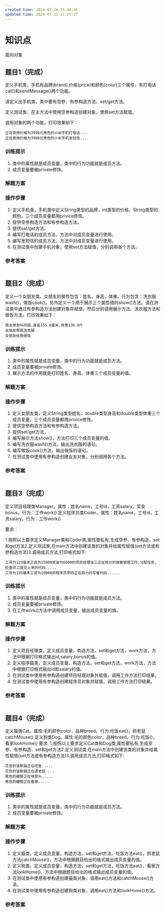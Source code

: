 ```yaml
---
created time: 2024-07-24 15:44:46
updated time: 2024-07-31 21:25:27
---
```

# 知识点

面向对象

## 题目1（完成）

定义手机类，手机有品牌(brand),价格(price)和颜色(color)三个属性，有打电话call()和sendMessage()两个功能。

请定义出手机类，类中要有空参、有参构造方法，set/get方法。 

定义测试类，在主方法中使用空参构造创建对象，使用set方法赋值。

调用对象的两个功能，打印效果如下：

```
正在使用价格为3998元黑色的小米手机打电话....
正在使用价格为3998元黑色的小米手机发短信....
```

### 训练提示

1. 类中的属性就是成员变量，类中的行为功能就是成员方法。
2. 成员变量要被private修饰。

### 解题方案

### 操作步骤

1. 定义手机类，手机类中定义String类型的品牌，int类型的价格，String类型的颜色，三个成员变量都用privice修饰。
2. 提供空参构造方法和有参构造方法。
3. 提供set/get方法。
4. 编写打电话的成员方法，方法中对成员变量进行使用。
5. 编写发短信的成员方法，方法中对成员变量进行使用。
6. 在测试类中创建手机对象，使用set方法赋值，分别调用各个方法。

### 参考答案

```java

```

## 题目2（完成）

定义一个女朋友类。女朋友的属性包含：姓名，身高，体重。行为包含：洗衣服wash()，做饭cook()。另外定义一个用于展示三个属性值的show()方法。请在测试类中通过有参构造方法创建对象并赋值，然后分别调用展示方法、洗衣服方法和做饭方法。打印效果如下：

```
我女朋友叫凤姐,身高155.0厘米,体重130.0斤
女朋友帮我洗衣服
女朋友给我做饭
```

### 训练提示

1. 类中的属性就是成员变量，类中的行为功能就是成员方法。
2. 成员变量要被private修饰。
3. 展示方法的作用就是打印姓名、身高、体重三个成员变量的值。

### 解题方案

### 操作步骤

1. 定义女朋友类，定义String类型姓名，double类型身高和double类型体重三个成员变量，三个成员变量都用privice修饰。
2. 提供空参构造方法和有参构造方法。
3. 提供set/get方法。
4. 编写展示方法show()，方法打印三个成员变量的值。
5. 编写洗衣服wash()方法，输出洗衣服的语句。
6. 编写做饭cook()方法，输出做饭的语句。
7. 在测试类中使用有参构造创建女友对象，分别调用各个方法。

### 参考答案

```java

```

## 题目3（完成）

定义项目经理类Manager。属性：姓名name，工号id，工资salary，奖金bonus。行为：工作work()
定义程序员类Coder。属性：姓名name，工号id，工资salary。行为：工作work()

要求：

​	1.按照以上要求定义Manager类和Coder类,属性要私有,生成空参、有参构造，set和get方法
​	2.定义测试类,在main方法中创建该类的对象并给属性赋值(set方法或有参构造方法)
​	3.调用成员方法,打印格式如下:		

```
工号为123基本工资为15000奖金为6000的项目经理张三正在努力的做着管理工作,分配任务,检查员工提交上来的代码.....
工号为135基本工资为10000的程序员李四正在努力的写着代码......
```

### 训练提示

1. 类中的属性就是成员变量，类中的行为功能就是成员方法。
2. 成员变量要被private修饰。
3. 在工作work()方法中调用成员变量，输出成员变量的值。

### 解题方案

### 操作步骤

1. 定义项目经理类，定义成员变量，构造方法，set和get方法，work方法，方法中根据打印格式输出id,salary,bonus的值。
2. 定义程序猿类，定义成员变量，构造方法，set和get方法，work方法，方法中根据打印格式输出id和salary的值。
3. 在测试类中使用有参构造创建项目经理对象并赋值，调用工作方法打印结果。
4. 在测试类中使用有参构造创建程序员对象并赋值，调用工作方法打印结果。

### 参考答案

```java

```

## 题目4（完成）

定义猫类Cat。属性:毛的颜色color，品种breed。行为:吃饭eat()，抓老鼠catchMouse()
定义狗类Dog。属性:毛的颜色color，品种breed。行为:吃饭()，看家lookHome()
要求:
​	1.按照以上要求定义Cat类和Dog类,属性要私有,生成空参、有参构造，set和get方法
​	2.定义测试类,在main方法中创建该类的对象并给属性赋值(set方法或有参构造方法)
​	3.调用成员方法,打印格式如下:

```
花色的波斯猫正在吃鱼.....
花色的波斯猫正在逮老鼠....
黑色的藏獒正在啃骨头.....
黑色的藏獒正在看家.....
```

### 训练提示

1. 类中的属性就是成员变量，类中的行为功能就是成员方法。
2. 成员变量要被private修饰。

### 解题方案

### 操作步骤

1. 定义猫类，定义成员变量，构造方法，set和get方法，吃饭方法eat()，抓老鼠方法catchMouse()，方法中根据题目给出的格式输出成员变量的值。
2. 定义狗类，定义成员变量，构造方法，set和get方法，吃饭方法eat()，看家方法lookHome()，方法中根据题目给出的格式输出成员变量的值。
3. 在测试类中使用有参构造创建猫类对象，调用eat()方法和catchMouse()方法。
4. 在测试类中使用有参构造创建狗类对象，调用eat()方法和lookHome()方法。

### 参考答案

```java

```













